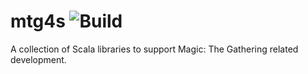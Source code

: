 # mtg4s ![Build](https://github.com/voidcontext/mtg4s/workflows/Scala%20CI/badge.svg)
A collection of Scala libraries to support Magic: The Gathering related development.
